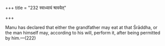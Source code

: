 +++
title = "232 स्वाध्यायं श्रावयेत्"

+++

Manu has declared that either the grandfather may eat at that Śrāddha, or the man himself may, according to his will, perform it, after being permitted by him.—(222)